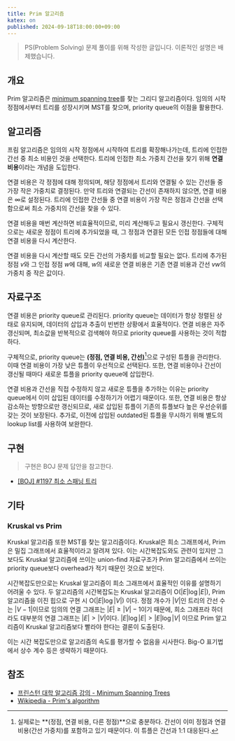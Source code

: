 ```yaml
---
title: Prim 알고리즘
katex: on
published: 2024-09-18T18:00:00+09:00
---
```


> PS(Problem Solving) 문제 풀이를 위해 작성한 글입니다. 이론적인 설명은 배제했습니다.

## 개요

Prim 알고리즘은 [minimum spanning tree](/posts/1/minimum-spanning-tree)를 찾는 그리디 알고리즘이다. 임의의 시작 정점에서부터 트리를 성장시키며 MST를 찾으며, priority queue의 이점을 활용한다.

## 알고리즘

프림 알고리즘은 임의의 시작 정점에서 시작하여 트리를 확장해나가는데, 트리에 인접한 간선 중 최소 비용인 것을 선택한다. 트리에 인접한 최소 가중치 간선을 찾기 위해 **연결 비용**이라는 개념을 도입한다.

연결 비용은 각 정점에 대해 정의되며, 해당 정점에서 트리와 연결될 수 있는 간선들 중 가장 작은 가중치로 결정된다. 만약 트리와 연결되는 간선이 존재하지 않으면, 연결 비용은 ∞로 설정된다. 트리에 인접한 간선들 중 연결 비용이 가장 작은 정점과 간선을 선택함으로써 최소 가중치의 간선을 찾을 수 있다.

연결 비용을 매번 계산하면 비효율적이므로, 미리 계산해두고 필요시 갱신한다. 구체적으로는 새로운 정점이 트리에 추가되었을 때, 그 정점과 연결된 모든 인접 정점들에 대해 연결 비용을 다시 계산한다.

연결 비용을 다시 계산할 때도 모든 간선의 가중치를 비교할 필요는 없다. 트리에 추가된 정점 $v$와 그 인접 정점 $w$에 대해, $w$의 새로운 연결 비용은 기존 연결 비용과 간선 $vw$의 가중치 중 작은 값이다.

## 자료구조

연결 비용은 priority queue로 관리된다. priority queue는 데이터가 항상 정렬된 상태로 유지되며, 데이터의 삽입과 추출이 빈번한 상황에서 효율적이다. 연결 비용은 자주 갱신되며, 최소값을 반복적으로 검색해야 하므로 priority queue를 사용하는 것이 적합하다.

구체적으로, priority queue는 **(정점, 연결 비용, 간선)**[^1]으로 구성된 튜플을 관리한다. 이때 연결 비용이 가장 낮은 튜플이 우선적으로 선택된다. 또한, 연결 비용이나 간선이 갱신될 때마다 새로운 튜플을 priority queue에 삽입한다.

연결 비용과 간선을 직접 수정하지 않고 새로운 튜플을 추가하는 이유는 priority queue에서 이미 삽입된 데이터를 수정하기가 어렵기 때문이다. 또한, 연결 비용은 항상 감소하는 방향으로만 갱신되므로, 새로 삽입된 튜플이 기존의 튜플보다 높은 우선순위를 갖는 것이 보장된다. 추가로, 이전에 삽입된 outdated된 튜플을 무시하기 위해 별도의 lookup list를 사용하여 보완한다.

[^1]: 실제로는 **(정점, 연결 비용, 다른 정점)**으로 충분하다. 간선이 이미 정점과 연결 비용(간선 가중치)를 포함하고 있기 때문이다. 이 튜플은 간선과 1:1 대응된다.

## 구현

> 구현은 BOJ 문제 답안을 참고한다.
 
- [\[BOJ\] #1197 최소 스패닝 트리](/posts/5/boj-1197#prim)

## 기타

### Kruskal vs Prim

Kruskal 알고리즘 또한 MST를 찾는 알고리즘이다. Kruskal은 희소 그래프에서, Prim은 밀집 그래프에서 효율적이라고 알려져 있다. 이는 시간복잡도와도 관련이 있지만 그보다도 Kruskal 알고리즘에 쓰이는 union-find 자료구조가 Prim 알고리즘에서 쓰이는 priority queue보다 overhead가 적기 때문인 것으로 보인다.

시간복잡도만으로는 Kruskal 알고리즘이 희소 그래프에서 효율적인 이유를 설명하기 어려울 수 있다. 두 알고리즘의 시간복잡도는 Kruskal 알고리즘이 $\text{O}(|E|\log{|E|})$, Prim 알고리즘을 이진 힙으로 구현 시 $\text{O}(|E|\log{|V|})$ 이다. 정점 개수가 $|V|$인 트리의 간선 수는 $|V-1|$이므로 임의의 연결 그래프는 $|E| \geq |V|-1$이기 때문에, 희소 그래프라 하더라도 대부분의 연결 그래프는 $|E| \gt |V|$이다. $|E|\log{|E|} > |E|\log{|V|}$ 이므로 Prim 알고리즘이 Kruskal 알고리즘보다 빨라야 한다는 결론이 도출된다.

이는 시간 복잡도만으로 알고리즘의 속도를 평가할 수 없음을 시사한다. Big-O 표기법에서 상수 계수 등은 생략하기 때문이다.

## 참조

- [프린스턴 대학 알고리즘 강의 - Minimum Spanning
Trees](https://algs4.cs.princeton.edu/43mst/)
- [Wikipedia - Prim's algorithm](https://en.wikipedia.org/wiki/Prim%27s_algorithm)
